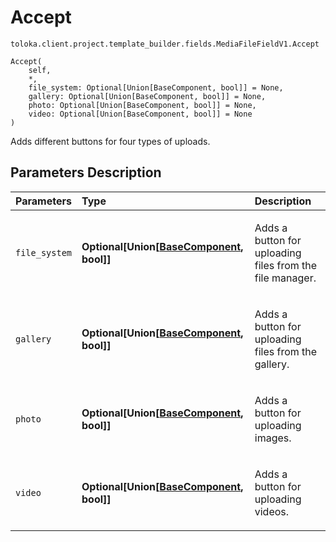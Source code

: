 # Accept
`toloka.client.project.template_builder.fields.MediaFileFieldV1.Accept`

```
Accept(
    self,
    *,
    file_system: Optional[Union[BaseComponent, bool]] = None,
    gallery: Optional[Union[BaseComponent, bool]] = None,
    photo: Optional[Union[BaseComponent, bool]] = None,
    video: Optional[Union[BaseComponent, bool]] = None
)
```

Adds different buttons for four types of uploads.

## Parameters Description

| Parameters | Type | Description |
| :----------| :----| :-----------|
`file_system`|**Optional\[Union\[[BaseComponent](toloka.client.project.template_builder.base.BaseComponent.md), bool\]\]**|<p>Adds a button for uploading files from the file manager.</p>
`gallery`|**Optional\[Union\[[BaseComponent](toloka.client.project.template_builder.base.BaseComponent.md), bool\]\]**|<p>Adds a button for uploading files from the gallery.</p>
`photo`|**Optional\[Union\[[BaseComponent](toloka.client.project.template_builder.base.BaseComponent.md), bool\]\]**|<p>Adds a button for uploading images.</p>
`video`|**Optional\[Union\[[BaseComponent](toloka.client.project.template_builder.base.BaseComponent.md), bool\]\]**|<p>Adds a button for uploading videos.</p>
